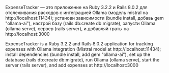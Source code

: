 ExpenseTracker — это приложение на Ruby 3.2.2 и Rails 8.0.2 для отслеживания расходов с интеграцией Ollama (модель mistral на http://localhost:11434); установи зависимости (bundle install, добавь gem "ollama-ai"), настрой базу (rails db:create db:migrate), запусти Ollama (ollama serve), сервер (rails server), и добавляй траты на http://localhost:3000

ExpenseTracker is a Ruby 3.2.2 and Rails 8.0.2 application for tracking expenses with Ollama integration (Mistral model at http://localhost:11434); install dependencies (bundle install, add gem "ollama-ai"), set up the database (rails db:create db:migrate), run Ollama (ollama serve), start the server (rails server), and add expenses at http://localhost:3000
